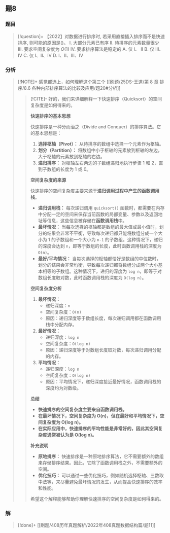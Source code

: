## 题8
### 题目
> [!question]+
> 【2022】对数据进行排序时, 若采用直接插入排序而不是快速排序, 则可能的原因是()。
> I. 大部分元素已有序 
> II. 待排序的元素数量很少
> III. 要求空间复杂度为 $O\left( 1\right)$ 
> IV. 要求排序算法是稳定的
> A. 仅 I、 II 
> B. 仅 III、IV 
> C. 仅 I、II、IV 
> D. I、II、III、IV
### 分析
> [!NOTE]+
> 感觉都选上，如何理解这个第三个
> [[刷题/25DS-王道/第 8 章 排序/8.6 各种内部排序算法的比较及应用/题20#分析]]
> > [!CITE]-
> > 好的，我们来详细解释一下快速排序（Quicksort）的空间复杂度是如何得来的。
> > 
> > **快速排序的基本思想**
> > 
> > 快速排序是一种分而治之（Divide and Conquer）的排序算法。它的基本思想是：
> > 
> > 1.  **选择枢轴（Pivot）：** 从待排序的数组中选择一个元素作为枢轴。
> > 2.  **划分（Partition）：** 将数组中小于枢轴的元素放到枢轴的左边，大于枢轴的元素放到枢轴的右边。
> > 3.  **递归排序：** 对枢轴左右两边的子数组递归地执行步骤 1 和 2，直到子数组的长度为 1 或 0。
> > 
> > **空间复杂度的来源**
> > 
> > 快速排序的空间复杂度主要来源于**递归调用过程中产生的函数调用栈**。
> > 
> > *   **递归调用栈：** 每次递归调用 `quicksort()` 函数时，都需要在内存中分配一定的空间来保存当前函数的局部变量、参数以及返回地址等信息，这些信息被存储在**函数调用栈**中。
> > *   **最坏情况：** 当每次选择的枢轴都是数组的最大值或最小值时，划分的结果会非常不平衡，导致每次递归都只能将数组分成一个大小为 1 的子数组和一个大小为 `n-1` 的子数组。这种情况下，递归的深度会达到 `n`，即等于数组的长度，此时函数调用栈的深度为 `O(n)`。
> > *   **最好/平均情况：** 当每次选择的枢轴都恰好是数组的中位数时，划分的结果会非常均衡，导致每次递归都将数组分成两个大小基本相等的子数组。这种情况下，递归的深度为 `log n`，即等于对数组长度取对数，此时函数调用栈的深度为 `O(log n)`。
> > 
> > **空间复杂度分析**
> > 
> > 1.  **最坏情况：**
> >     *   递归深度：`n`
> >     *   空间复杂度：`O(n)`
> >     *   原因：递归深度等于数组长度，每次递归调用都在函数调用栈中分配内存。
> > 2.  **最好情况：**
> >     *   递归深度：`log n`
> >     *   空间复杂度：`O(log n)`
> >     *   原因：递归深度等于对数组长度取对数，每次递归调用分配的内存。
> > 3.  **平均情况：**
> >     *   递归深度：`log n`
> >     *   空间复杂度：`O(log n)`
> >     *   原因：平均情况下，递归深度接近最好情况，函数调用栈的深度约为对数级。
> > 
> > **总结**
> > 
> > *   **快速排序的空间复杂度主要来自函数调用栈。**
> > *   **在最坏情况下，空间复杂度为 O(n)，但在最好和平均情况下，空间复杂度为 O(log n)。**
> > *   **在实际应用中，快速排序的平均性能是非常好的，因此其空间复杂度通常被认为是 O(log n)。**
> > 
> > **补充说明**
> > 
> > *   **原地排序：** 快速排序是一种原地排序算法，它不需要额外的数组来存储排序结果。因此，它除了函数调用栈之外，不需要额外的空间。
> > *   **优化技巧：** 可以通过一些优化技巧，例如随机选择枢轴、三数取中法等，来尽量避免最坏情况的发生，从而提高快速排序的效率和性能。
> > 
> > 希望这个解释能够帮助你理解快速排序的空间复杂度是如何得来的。
### 解
> [!done]+
> [[刷题/408历年真题解析/2022年408真题数据结构篇/题11]]